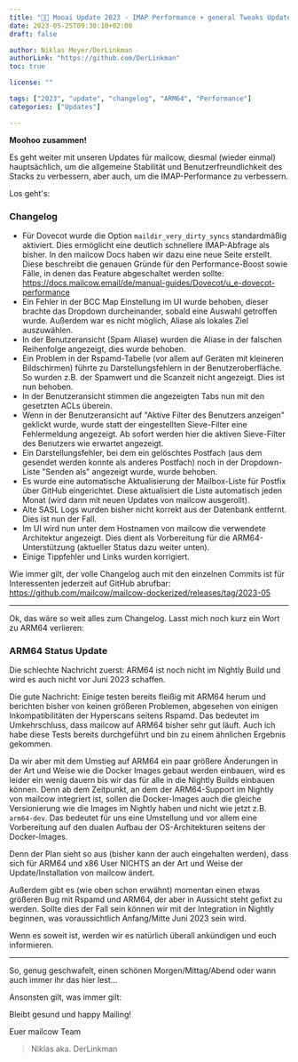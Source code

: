 ```yaml
---
title: "🌷🐄 Mooai Update 2023 - IMAP Performance + general Tweaks Update"
date: 2023-05-25T09:30:10+02:00
draft: false

author: Niklas Meyer/DerLinkman
authorLink: "https://github.com/DerLinkman"
toc: true

license: ""

tags: ["2023", "update", "changelog", "ARM64", "Performance"]
categories: ["Updates"]

---
```


**Moohoo zusammen!**

Es geht weiter mit unseren Updates für mailcow, diesmal (wieder einmal) hauptsächlich, um die allgemeine Stabilität und Benutzerfreundlichkeit des Stacks zu verbessern, aber auch, um die IMAP-Performance zu verbessern.

Los geht's:

### Changelog

- Für Dovecot wurde die Option `maildir_very_dirty_syncs` standardmäßig aktiviert. Dies ermöglicht eine deutlich schnellere IMAP-Abfrage als bisher. In den mailcow Docs haben wir dazu eine neue Seite erstellt. Diese beschreibt die genauen Gründe für den Performance-Boost sowie Fälle, in denen das Feature abgeschaltet werden sollte: https://docs.mailcow.email/de/manual-guides/Dovecot/u_e-dovecot-performance
- Ein Fehler in der BCC Map Einstellung im UI wurde behoben, dieser brachte das Dropdown durcheinander, sobald eine Auswahl getroffen wurde. Außerdem war es nicht möglich, Aliase als lokales Ziel auszuwählen.
- In der Benutzeransicht (Spam Aliase) wurden die Aliase in der falschen Reihenfolge angezeigt, dies wurde behoben.
- Ein Problem in der Rspamd-Tabelle (vor allem auf Geräten mit kleineren Bildschirmen) führte zu Darstellungsfehlern in der Benutzeroberfläche. So wurden z.B. der Spamwert und die Scanzeit nicht angezeigt. Dies ist nun behoben.
- In der Benutzeransicht stimmen die angezeigten Tabs nun mit den gesetzten ACLs überein.
- Wenn in der Benutzeransicht auf "Aktive Filter des Benutzers anzeigen" geklickt wurde, wurde statt der eingestellten Sieve-Filter eine Fehlermeldung angezeigt. Ab sofort werden hier die aktiven Sieve-Filter des Benutzers wie erwartet angezeigt.
- Ein Darstellungsfehler, bei dem ein gelöschtes Postfach (aus dem gesendet werden konnte als anderes Postfach) noch in der Dropdown-Liste "Senden als" angezeigt wurde, wurde behoben.
- Es wurde eine automatische Aktualisierung der Mailbox-Liste für Postfix über GitHub eingerichtet. Diese aktualisiert die Liste automatisch jeden Monat (wird dann mit neuen Updates von mailcow ausgerollt).
- Alte SASL Logs wurden bisher nicht korrekt aus der Datenbank entfernt. Dies ist nun der Fall.
- Im UI wird nun unter dem Hostnamen von mailcow die verwendete Architektur angezeigt. Dies dient als Vorbereitung für die ARM64-Unterstützung (aktueller Status dazu weiter unten).
- Einige Tippfehler und Links wurden korrigiert.

Wie immer gilt, der volle Changelog auch mit den einzelnen Commits ist für Interessenten jederzeit auf GitHub abrufbar:
https://github.com/mailcow/mailcow-dockerized/releases/tag/2023-05

---

Ok, das wäre so weit alles zum Changelog. Lasst mich noch kurz ein Wort zu ARM64 verlieren:

### ARM64 Status Update

Die schlechte Nachricht zuerst: ARM64 ist noch nicht im Nightly Build und wird es auch nicht vor Juni 2023 schaffen.

Die gute Nachricht: Einige testen bereits fleißig mit ARM64 herum und berichten bisher von keinen größeren Problemen, abgesehen von einigen Inkompatibilitäten der Hyperscans seitens Rspamd. Das bedeutet im Umkehrschluss, dass mailcow auf ARM64 bisher sehr gut läuft. Auch ich habe diese Tests bereits durchgeführt und bin zu einem ähnlichen Ergebnis gekommen.

Da wir aber mit dem Umstieg auf ARM64 ein paar größere Änderungen in der Art und Weise wie die Docker Images gebaut werden einbauen, wird es leider ein wenig dauern bis wir das für alle in die Nightly Builds einbauen können. Denn ab dem Zeitpunkt, an dem der ARM64-Support im Nightly von mailcow integriert ist, sollen die Docker-Images auch die gleiche Versionierung wie die Images im Nightly haben und nicht wie jetzt z.B. `arm64-dev`. Das bedeutet für uns eine Umstellung und vor allem eine Vorbereitung auf den dualen Aufbau der OS-Architekturen seitens der Docker-Images.

Denn der Plan sieht so aus (bisher kann der auch eingehalten werden), dass sich für ARM64 und x86 User NICHTS an der Art und Weise der Update/Installation von mailcow ändert.

Außerdem gibt es (wie oben schon erwähnt) momentan einen etwas größeren Bug mit Rspamd und ARM64, der aber in Aussicht steht gefixt zu werden. Sollte dies der Fall sein können wir mit der Integration in Nightly beginnen, was voraussichtlich Anfang/Mitte Juni 2023 sein wird.

Wenn es soweit ist, werden wir es natürlich überall ankündigen und euch informieren.

---

So, genug geschwafelt, einen schönen Morgen/Mittag/Abend oder wann auch immer ihr das hier lest...

Ansonsten gilt, was immer gilt:

Bleibt gesund und happy Mailing!

Euer mailcow Team
> Niklas aka. DerLinkman